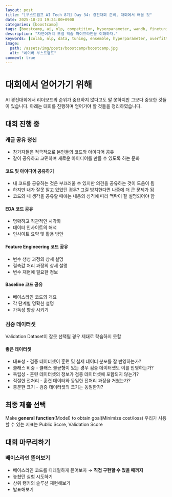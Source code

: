 ```yaml
---
layout: post
title: "[부스트캠프 AI Tech 8기] Day 34: 경진대회 준비, 대회에서 배울 것"
date: 2025-10-23 19:24:00+0900
categories: [boostcamp]
tags: [boostcamp, ai, nlp, competition, hyperparameter, wandb, finetuning, pre-trained model]
description: "자연어처리 모델 학습 파이프라인을 이해하자."
keywords: [colab, nlp, data, tuning, ensemble, hyperparameter, overfitting, underfitting]
image:
  path: /assets/img/posts/boostcamp/boostcamp.jpg
  alt: "네이버 부스트캠프"
comment: true
---
```


# 대회에서 얻어가기 위해
AI 경진대회에서 리더보드의 순위가 중요하지 않다고도 말 못하지만 그보다 중요한 것들이 있습니다. 아래는 대회를 진행하며 얻어가야 할 것들을 정리하였습니다.
## 대회 진행 중
### 캐글 공유 정신
* 참가자들은 적극적으로 본인들의 코드와 아이디어 공유
* 같이 공유하고 고민하며 새로운 아이디어를 만들 수 있도록 하는 문화

#### 코드 및 아이디어 공유하기
* 내 코드를 공유하는 것은 부끄러울 수 있지만 의견을 공유하는 것이 도움이 됨
* 하지만 내가 잘못 알고 있었던 경우? 그걸 방치한다면 나중에 더 큰 문제가 됨
* 코드와 내 생각을 공유할 때에는 내용의 성격에 따라 맥락이 잘 설명되어야 함

#### EDA 코드 공유
* 명확하고 직관적인 시각화
* 데이터 인사이트의 해석
* 인사이트 요약 및 활용 방안

#### Feature Engineering 코드 공유
* 변수 생성 과정의 상세 설명
* 결측값 처리 과정의 상세 설명
* 변수 재현에 필요한 정보

#### Baseline 코드 공유
* 베이스라인 코드의 개요
* 각 단계별 명확한 설명
* 가독성 향상 시키기

### 검증 데이터셋
Validation Dataset이 잘못 선택될 경우 제대로 학습하지 못함
#### 좋은 데이터셋
* 대표성 - 검증 데이터셋이 훈련 및 실제 데이터 분포를 잘 반영하는가?
* 클래스 비중 - 클래스 불균형이 있는 경우 검증 데이터셋도 이를 반영하는가?
* 독립성 - 훈련 데이터셋의 정보가 검증 데이터셋에 포함되지 않는가?
* 적절한 전처리 - 훈련 데이터와 동일한 전처리 과정을 거쳤는가?
* 충분한 크기 - 검증 데이터셋의 크기는 동일한가?

## 최종 제출 선택
Make **general function**(Model) to obtain goal(Minimize cost/loss)
우리가 사용할 수 있는 지표는 Public Score, Validation Score
## 대회 마무리하기
### 베이스라인 뜯어보기
* 베이스라인 코드를 디테일하게 뜯어보자 → **직접 구현할 수 있을 때까지**
* 놓쳤던 실험 시도하기
* 상위 랭커의 솔루션 재현해보기
* 발표해보기
